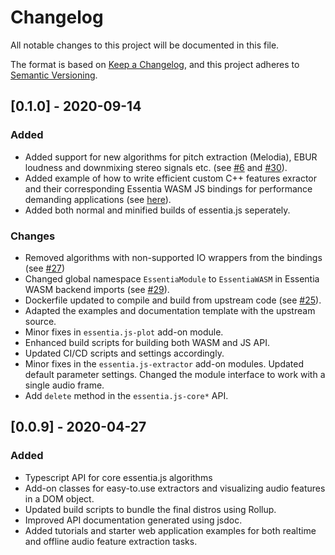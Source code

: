 # Changelog
All notable changes to this project will be documented in this file.

The format is based on [Keep a Changelog](https://keepachangelog.com/en/1.0.0/),
and this project adheres to [Semantic Versioning](https://semver.org/spec/v2.0.0.html).


## [0.1.0] - 2020-09-14

### Added 
- Added support for new algorithms for pitch extraction (Melodia), EBUR loudness and downmixing stereo signals etc. (see [#6](https://github.com/MTG/essentia.js/issues/6) and [#30](https://github.com/MTG/essentia.js/issues/30)). 
- Added example of how to write efficient custom C++ features exractor and their corresponding Essentia WASM JS bindings for performance demanding applications (see [here](https://github.com/MTG/essentia.js/pull/38/commits/517065cab819f9d9bef8bae8c8ee1e33d627f67e)).
- Added both normal and minified builds of essentia.js seperately.
  

### Changes

- Removed algorithms with non-supported IO wrappers from the bindings (see [#27](https://github.com/MTG/essentia.js/issues/27)) 
- Changed global namespace `EssentiaModule` to `EssentiaWASM` in Essentia WASM backend imports (see [#29](https://github.com/MTG/essentia.js/issues/29)).
- Dockerfile updated to compile and build from upstream code (see [#25](https://github.com/MTG/essentia.js/issues/25)). 
- Adapted the examples and documentation template with the upstream source.
- Minor fixes in `essentia.js-plot` add-on module.
- Enhanced build scripts for building both WASM and JS API.
- Updated CI/CD scripts and settings accordingly.
- Minor fixes in the `essentia.js-extractor` add-on modules. Updated default parameter settings. Changed the module interface to work with a single audio frame.
- Add `delete` method in the `essentia.js-core*` API.

    

## [0.0.9] - 2020-04-27

### Added

- Typescript API for core essentia.js algorithms
- Add-on classes for easy-to.use extractors and visualizing audio features in a DOM object.
- Updated build scripts to bundle the final distros using Rollup.
- Improved API documentation generated using jsdoc.
- Added tutorials and starter web application examples for both realtime and offline audio feature extraction tasks.